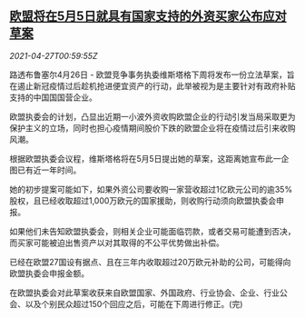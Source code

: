 <!--1619487063000-->
[欧盟将在5月5日就具有国家支持的外资买家公布应对草案](https://cn.reuters.com/article/eu-legislation-0426-mon-idCNKBS2CE01X)
------

<div><i>2021-04-27T00:59:55Z</i></div><p>路透布鲁塞尔4月26日 - 欧盟竞争事务执委维斯塔格下周将发布一份立法草案，旨在遏止新冠疫情过后趁机抢进便宜资产的行动，此举被视为是主要针对有政府补贴支持的中国国国营企业。</p><p>欧盟执委会的计划，凸显出近期一小波外资收购欧盟企业的行动引发当局采取更为保护主义的立场，同时也担心疫情期间股价下跌的欧盟企业将在疫情过后引来收购风潮。</p><p>根据欧盟执委会议程，维斯塔格将在5月5日提出她的草案，这距离她宣布此一企图已有近一年时间。</p><p>她的初步提案可能如下，如果外资公司要收购一家营收超过1亿欧元公司的逾35%股权，且已经收取超过1,000万欧元的国家援助，则收购行动须向欧盟执委会申报。</p><p>如果他们未告知欧盟执委会，则相关企业可能面临罚款，或者交易可能遭到否决，而买家可能被迫出售资产以对其取得的不公平优势做出补偿。</p><p>已经在欧盟27国设有据点、且在三年内收取超过20万欧元补助的公司，可能得向欧盟执委会申报金额。</p><p>在欧盟执委会对此草案收获来自欧盟国家、外国政府、行业协会、企业、行业公会、以及个别民众超过150个回应之后，可能在下周进行修正。(完)</p>
